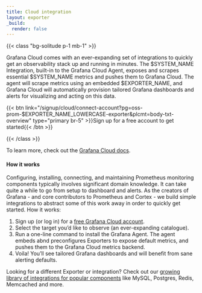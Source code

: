 ```yaml
---
title: Cloud integration
layout: exporter
_build:
  render: false
---
```

{{< class "bg-solitude p-1 mb-1" >}}

Grafana Cloud comes with an ever-expanding set of integrations to quickly get an observability stack up and running in minutes. The $SYSTEM_NAME Integration, built-in to the Grafana Cloud Agent, exposes and scrapes essential $SYSTEM_NAME metrics and pushes them to Grafana Cloud. The agent will scrape metrics using an embedded $EXPORTER_NAME, and Grafana Cloud will automatically provision tailored Grafana dashboards and alerts for visualizing and acting on this data.

{{< btn link="/signup/cloud/connect-account?pg=oss-prom-$EXPORTER_NAME_LOWERCASE-exporter&plcmt=body-txt-overview" type="primary br-5" >}}Sign up for a free account to get started{{< /btn >}}

{{< /class >}}

To learn more, check out the [Grafana Cloud docs](https://grafana.com/docs/grafana-cloud/integrations/).

#### How it works

Configuring, installing, connecting, and maintaining Prometheus monitoring components typically involves significant domain knowledge. It can take quite a while to go from setup to dashboard and alerts. As the creators of Grafana - and core contributors to Prometheus and Cortex - we build simple integrations to abstract some of this work away in order to quickly get started. How it works:

1. Sign up (or log in) for a [free Grafana Cloud account](/signup/cloud/connect-account?pg=oss-prom-$EXPORTER_NAME_LOWERCASE-exporter&plcmt=body-txt-overview).
2. Select the target you’d like to observe (an ever-expanding catalogue).
3. Run a one-line command to install the Grafana Agent. The agent embeds abnd preconfigures Exporters to expose default metrics, and pushes them to the Grafana Cloud metrics backend.
4. Voila! You’ll see tailored Grafana dashboards and will benefit from sane alerting defaults.

Looking for a different Exporter or integration? Check out our [growing library of integrations for popular components](/docs/grafana-cloud/integrations/) like MySQL, Postgres, Redis, Memcached and more.
